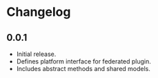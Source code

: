 # Changelog

## 0.0.1

- Initial release.
- Defines platform interface for federated plugin.
- Includes abstract methods and shared models.